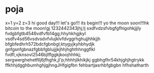 # poja
x=1
y=2
z=3
hi
good day!!!
let's go!!!
its begin!!!
yo the moon soon!!!hk
bitcoin to the moon!gj
1232442343jhj;lj
sxdfvdzsfvbgfgfhigohkjjjly
fvdgbfgtb4546vdfvfb14gg;hhyhkhgjkyl
vsdfv4sd56vsdvsdvfvlujklvfdvggrhghujjhhkjjh
bfgbfedhrh572bdcfgbnbgl;ktygyjkyhbhydjk
 gnfgsnfgbnazfgbbfgblujjjkjhhjhghthhnggflkl
fvdfl,vjknsovl2546bjlffggkjkoojhhhkj;
sergwerghehetfllj6jfhghk,jl'p;hhhhjlkhikjkj
ggbhgfhr54khjghjhgtrykk
ffkhhjdgghbumhghjgjhngJHfgigfbn
fehbartjasrhbfgbgbn
hfhshatharth
